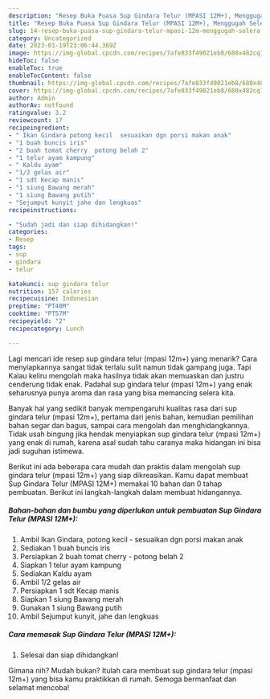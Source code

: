 ```yaml
---
description: "Resep Buka Puasa Sup Gindara Telur (MPASI 12M+), Menggugah Selera"
title: "Resep Buka Puasa Sup Gindara Telur (MPASI 12M+), Menggugah Selera"
slug: 14-resep-buka-puasa-sup-gindara-telur-mpasi-12m-menggugah-selera
category: Uncategorized
date: 2023-01-19T23:06:44.369Z
image: https://img-global.cpcdn.com/recipes/7afe833f49021eb8/680x482cq70/sup-gindara-telur-mpasi-12m-foto-resep-utama.jpg
hideToc: false
enableToc: true
enableTocContent: false
thumbnail: https://img-global.cpcdn.com/recipes/7afe833f49021eb8/680x482cq70/sup-gindara-telur-mpasi-12m-foto-resep-utama.jpg
cover: https://img-global.cpcdn.com/recipes/7afe833f49021eb8/680x482cq70/sup-gindara-telur-mpasi-12m-foto-resep-utama.jpg
author: Admin
authorAv: notfound
ratingvalue: 3.2
reviewcount: 17
recipeingredient:
- " Ikan Gindara potong kecil  sesuaikan dgn porsi makan anak"
- "1 buah buncis iris"
- "2 buah tomat cherry  potong belah 2"
- "1 telur ayam kampung"
- " Kaldu ayam"
- "1/2 gelas air"
- "1 sdt Kecap manis"
- "1 siung Bawang merah"
- "1 siung Bawang putih"
- "Sejumput kunyit jahe dan lengkuas"
recipeinstructions:

- "Sudah jadi dan siap dihidangkan!"
categories:
- Resep
tags:
- sup
- gindara
- telur

katakunci: sup gindara telur 
nutrition: 157 calories
recipecuisine: Indonesian
preptime: "PT40M"
cooktime: "PT57M"
recipeyield: "2"
recipecategory: Lunch

---
```



Lagi mencari ide resep sup gindara telur (mpasi 12m+) yang menarik? Cara menyiapkannya sangat tidak terlalu sulit namun tidak gampang juga. Tapi Kalau keliru mengolah maka hasilnya tidak akan memuaskan dan justru cenderung tidak enak. Padahal sup gindara telur (mpasi 12m+) yang enak seharusnya punya aroma dan rasa yang bisa memancing selera kita.


Banyak hal yang sedikit banyak mempengaruhi kualitas rasa dari sup gindara telur (mpasi 12m+), pertama dari jenis bahan, kemudian pemilihan bahan segar dan bagus, sampai cara mengolah dan menghidangkannya. Tidak usah bingung jika hendak menyiapkan sup gindara telur (mpasi 12m+) yang enak di rumah, karena asal sudah tahu caranya maka hidangan ini bisa jadi suguhan istimewa.




Berikut ini ada beberapa cara mudah dan praktis dalam mengolah sup gindara telur (mpasi 12m+) yang siap dikreasikan. Kamu dapat membuat Sup Gindara Telur (MPASI 12M+) memakai 10 bahan dan 0 tahap pembuatan. Berikut ini langkah-langkah dalam membuat hidangannya.

<!--inarticleads1-->

##### Bahan-bahan dan bumbu yang diperlukan untuk pembuatan Sup Gindara Telur (MPASI 12M+):

1. Ambil  Ikan Gindara, potong kecil - sesuaikan dgn porsi makan anak
1. Sediakan 1 buah buncis iris
1. Persiapkan 2 buah tomat cherry - potong belah 2
1. Siapkan 1 telur ayam kampung
1. Sediakan  Kaldu ayam
1. Ambil 1/2 gelas air
1. Persiapkan 1 sdt Kecap manis
1. Siapkan 1 siung Bawang merah
1. Gunakan 1 siung Bawang putih
1. Ambil Sejumput kunyit, jahe dan lengkuas




<!--inarticleads2-->

##### Cara memasak Sup Gindara Telur (MPASI 12M+):


1. Selesai dan siap dihidangkan!



Gimana nih? Mudah bukan? Itulah cara membuat sup gindara telur (mpasi 12m+) yang bisa kamu praktikkan di rumah. Semoga bermanfaat dan selamat mencoba!
